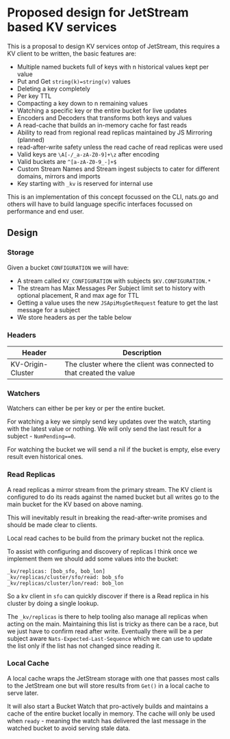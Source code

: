 # Proposed design for JetStream based KV services

This is a proposal to design KV services ontop of JetStream, this requires a KV client to be written, the basic
features are:

 * Multiple named buckets full of keys with n historical values kept per value
 * Put and Get `string(k)=string(v)` values
 * Deleting a key completely
 * Per key TTL
 * Compacting a key down to n remaining values
 * Watching a specific key or the entire bucket for live updates
 * Encoders and Decoders that transforms both keys and values
 * A read-cache that builds an in-memory cache for fast reads
 * Ability to read from regional read replicas maintained by JS Mirroring (planned)
 * read-after-write safety unless the read cache of read replicas were used
 * Valid keys are `\A[-/_a-zA-Z0-9]+\z` after encoding
 * Valid buckets are `^[a-zA-Z0-9_-]+$`
 * Custom Stream Names and Stream ingest subjects to cater for different domains, mirrors and imports 
 * Key starting with `_kv` is reserved for internal use

This is an implementation of this concept focussed on the CLI, nats.go and others will have to build language
specific interfaces focussed on performance and end user.

## Design

### Storage

Given a bucket `CONFIGURATION` we will have:

 * A stream called `KV_CONFIGURATION` with subjects `$KV.CONFIGURATION.*`
 * The stream has Max Messages Per Subject limit set to history with optional placement, R and max age for TTL
 * Getting a value uses the new `JSApiMsgGetRequest` feature to get the last message for a subject
 * We store headers as per the table below

### Headers

|Header|Description|
|------|-----------|
|KV-Origin-Cluster|The cluster where the client was connected to that created the value|

### Watchers

Watchers can either be per key or per the entire bucket.

For watching a key we simply send key updates over the watch, starting with the latest value or nothing. We will only 
send the last result for a subject - `NumPending==0`.

For watching the bucket we will send a nil if the bucket is empty, else every result even historical ones.

### Read Replicas

A read replicas a mirror stream from the primary stream.  The KV client is configured to do its reads against the 
named bucket but all writes go to the main bucket for the KV based on above naming.

This will inevitably result in breaking the read-after-write promises and should be made clear to clients.

Local read caches to be build from the primary bucket not the replica. 

To assist with configuring and discovery of replicas I think once we implement them we should add some values
into the bucket:

```
_kv/replicas: [bob_sfo, bob_lon]
_kv/replicas/cluster/sfo/read: bob_sfo
_kv/replicas/cluster/lon/read: bob_lon
```

So a kv client in `sfo` can quickly discover if there is a Read replica in his cluster by doing a single lookup.

The `_kv/replicas` is there to help tooling also manage all replicas when acting on the main. Maintaining this list
is tricky as there can be a race, but we just have to confirm read after write.  Eventually there will be a per subject
aware `Nats-Expected-Last-Sequence` which we can use to update the list only if the list has not changed since reading it.

### Local Cache

A local cache wraps the JetStream storage with one that passes most calls to the JetStream one but will store results
from `Get()` in a local cache to serve later.

It will also start a Bucket Watch that pro-actively builds and maintains a cache of the entire bucket locally in memory.
The cache will only be used when `ready` - meaning the watch has delivered the last message in the watched bucket to 
avoid serving stale data.
